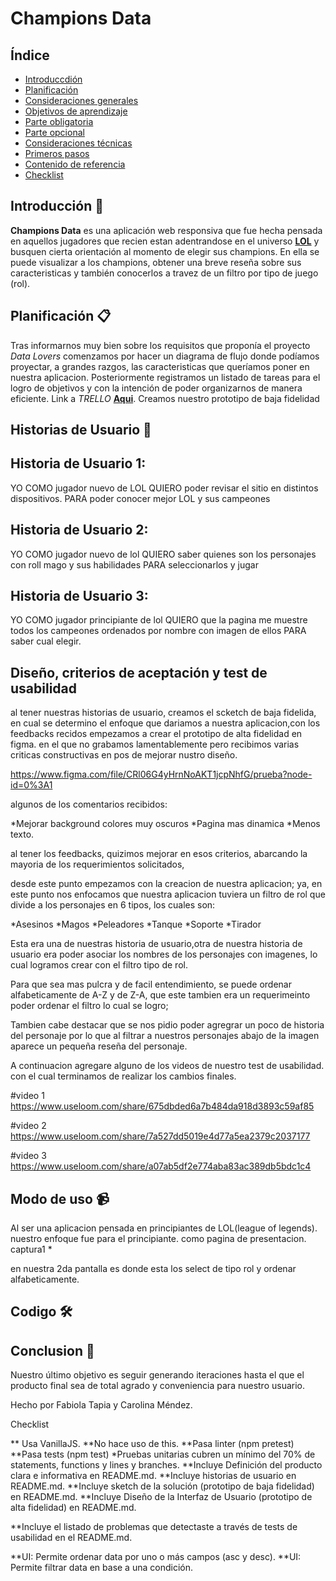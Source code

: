# Champions Data



## Índice

* [Introduccdión](##Introducción)
* [Planificación](#planificacion)
* [Consideraciones generales](#consideraciones-generales)
* [Objetivos de aprendizaje](#objetivos-de-aprendizaje)
* [Parte obligatoria](#parte-obligatoria)
* [Parte opcional](#parte-opcional-hacker-edition)
* [Consideraciones técnicas](#consideraciones-técnicas)
* [Primeros pasos](#primeros-pasos)
* [Contenido de referencia](#contenido-de-referencia)
* [Checklist](#checklist)



 ## Introducción 🚀

**Champions Data** es una aplicación web responsiva que fue hecha pensada en aquellos jugadores que recien estan adentrandose en el universo [**LOL**](https://lan.leagueoflegends.com/es/) y busquen cierta orientación al momento de elegir sus champions.
En ella se puede visualizar a los champions, obtener una breve reseña sobre sus caracteristicas y también conocerlos a travez de un filtro por tipo de juego (rol).


## Planificación 📋

Tras informarnos muy bien sobre los requisitos que proponía el proyecto *Data Lovers* comenzamos por hacer un diagrama de flujo donde podíamos proyectar, a grandes razgos, las caracteristicas que queríamos poner en nuestra aplicacion.
Posteriormente registramos un listado de tareas para el logro de objetivos y con la intención de poder organizarnos de manera eficiente.
Link a *TRELLO*  [**Aqui**](https://trello.com/b/jaVnMsw3/data-lovers).
Creamos nuestro prototipo de baja fidelidad





## Historias de Usuario  📌



## Historia de Usuario 1:

YO COMO jugador nuevo de LOL
QUIERO poder revisar el sitio en distintos dispositivos.
PARA poder conocer mejor LOL y sus campeones


## Historia de Usuario 2:

YO COMO jugador nuevo de lol
QUIERO saber quienes son los personajes con roll mago y sus habilidades
PARA seleccionarlos y jugar

## Historia de Usuario 3:

YO COMO jugador principiante de lol QUIERO que la pagina me muestre todos los campeones ordenados por nombre con imagen de ellos PARA saber cual elegir.

## Diseño, criterios de aceptación y test de usabilidad
al tener nuestras historias de usuario, creamos el scketch de baja fidelida, en cual se determino el enfoque que dariamos a nuestra aplicacion,con los feedbacks recidos empezamos a crear el prototipo de alta fidelidad en figma. en el que no grabamos lamentablemente pero recibimos varias criticas constructivas en pos de mejorar nustro diseño.

https://www.figma.com/file/CRl06G4yHrnNoAKT1jcpNhfG/prueba?node-id=0%3A1

algunos de los comentarios recibidos:

*Mejorar background colores muy oscuros *Pagina mas dinamica *Menos texto.

al tener los feedbacks, quizimos mejorar en esos criterios, abarcando la mayoria de los requerimientos solicitados,

desde este punto empezamos con la creacion de nuestra aplicacion; ya, en este punto nos enfocamos que nuestra aplicacion tuviera un filtro de rol que divide a los personajes en 6 tipos, los cuales son:

*Asesinos *Magos *Peleadores *Tanque *Soporte *Tirador

Esta era una de nuestras historia de usuario,otra de nuestra historia de usuario era poder asociar los nombres de los personajes con imagenes, lo cual logramos crear con el filtro tipo de rol.

Para que sea mas pulcra y de facil entendimiento, se puede ordenar alfabeticamente de A-Z y de Z-A, que este tambien era un requerimeinto poder ordenar el filtro lo cual se logro;

Tambien cabe destacar que se nos pidio poder agregrar un poco de historia del personaje por lo que al filtrar a nuestros personajes abajo de la imagen aparece un pequeña reseña del personaje.

A continuacion agregare alguno de los videos de nuestro test de usabilidad. con el cual terminamos de realizar los cambios finales.

#video 1 https://www.useloom.com/share/675dbded6a7b484da918d3893c59af85

#video 2 https://www.useloom.com/share/7a527dd5019e4d77a5ea2379c2037177

#video 3 https://www.useloom.com/share/a07ab5df2e774aba83ac389db5bdc1c4









## Modo de uso 📹
Al ser una aplicacion pensada en principiantes de LOL(league of legends). nuestro enfoque fue para el principiante.
como pagina de presentacion. captura1 *

en nuestra 2da pantalla es donde esta los select de tipo rol y ordenar alfabeticamente. 






## Codigo 🛠️


## Conclusion 🎁
Nuestro último objetivo es seguir generando iteraciones hasta el que el producto final sea de total agrado y conveniencia para nuestro usuario.

Hecho por Fabiola Tapia y Carolina Méndez.

Checklist

** Usa VanillaJS. **No hace uso de this. **Pasa linter (npm pretest) **Pasa tests (npm test) *Pruebas unitarias cubren un mínimo del 70% de statements, functions y lines y branches. **Incluye Definición del producto clara e informativa en README.md. **Incluye historias de usuario en README.md. **Incluye sketch de la solución (prototipo de baja fidelidad) en README.md. **Incluye Diseño de la Interfaz de Usuario (prototipo de alta fidelidad) en README.md.

**Incluye el listado de problemas que detectaste a través de tests de usabilidad en el README.md.

**UI: Permite ordenar data por uno o más campos (asc y desc). **UI: Permite filtrar data en base a una condición.



